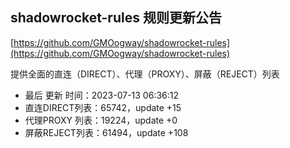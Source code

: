 ## shadowrocket-rules 规则更新公告

[https://github.com/GMOogway/shadowrocket-rules](https://github.com/GMOogway/shadowrocket-rules)

提供全面的直连（DIRECT）、代理（PROXY）、屏蔽（REJECT）列表
- 最后 更新 时间：2023-07-13 06:36:12
- 直连DIRECT列表：65742，update +15
- 代理PROXY 列表：19224，update +0
- 屏蔽REJECT列表：61494，update +108